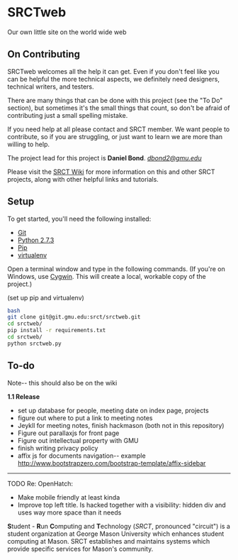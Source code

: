 SRCTweb
===

Our own little site on the world wide web

On Contributing
---

SRCTweb welcomes all the help it can get. Even if you don't feel like you can be helpful the more technical aspects, we definitely need designers, technical writers, and testers.

There are many things that can be done with this project (see the "To Do" section), but sometimes it's the small things that count, so don't be afraid of contributing just a small spelling mistake.

If you need help at all please contact and SRCT member. We want people to contribute, so if you are struggling, or just want to learn we are more than willing to help.

The project lead for this project is **Daniel Bond**. *dbond2@gmu.edu*

Please visit the [SRCT Wiki](http://wiki.srct.gmu.edu/) for more information on this and other SRCT projects, along with other helpful links and tutorials.

Setup
---

To get started, you'll need the following installed:
* [Git](http://git-scm.com/book/en/Getting-Started-Installing-Git)
* [Python 2.7.3](http://www.python.org/download/)
* [Pip](http://www.pip-installer.org/en/latest/install.html)
* [virtualenv](http://www.virtualenv.org/en/latest/index.html#installation)

Open a terminal window and type in the following commands. (If you're on Windows, use [Cygwin](http://www.cygwin.com/). This will create a local, workable copy of the project.)

(set up pip and virtualenv)

```bash
bash
git clone git@git.gmu.edu:srct/srctweb.git
cd srctweb/
pip install -r requirements.txt
cd srctweb/
python srctweb.py
```

To-do
---

Note-- this should also be on the wiki

**1.1 Release**
* set up database for people, meeting date on index page, projects
* figure out where to put a link to meeting notes
* Jeykll for meeting notes, finish hackmason (both not in this repository)
* Figure out parallaxjs for front page
* Figure out intellectual property with GMU
* finish writing privacy policy
* affix js for documents navigation-- example http://www.bootstrapzero.com/bootstrap-template/affix-sidebar

---

TODO Re: OpenHatch:

* Make mobile friendly at least kinda
* Improve top left title. Is hacked together with a visibility: hidden div and uses way more space than it needs

**S**tudent - **R**un **C**omputing and **T**echnology (*SRCT*, pronounced "circuit") is a student organization at George Mason University which enhances student computing at Mason. SRCT establishes and maintains systems which provide specific services for Mason's community.
